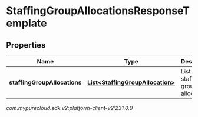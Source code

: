 # StaffingGroupAllocationsResponseTemplate


## Properties

| Name | Type | Description | Notes |
| ------------ | ------------- | ------------- | ------------- |
| **staffingGroupAllocations** | [**List&lt;StaffingGroupAllocation&gt;**](StaffingGroupAllocation) | List of staffing group allocations |  |




_com.mypurecloud.sdk.v2:platform-client-v2:231.0.0_
